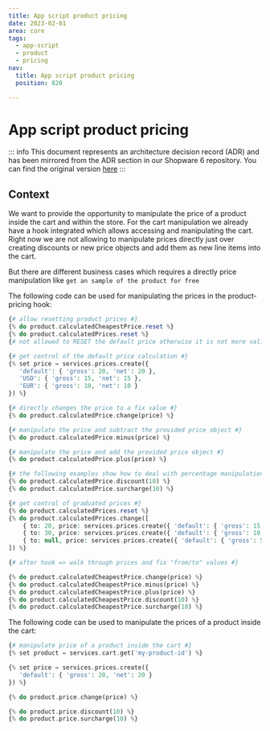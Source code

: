```yaml
---
title: App script product pricing
date: 2023-02-01
area: core
tags:
  - app-script
  - product
  - pricing
nav:
  title: App script product pricing
  position: 820

---
```


# App script product pricing

::: info
This document represents an architecture decision record (ADR) and has been mirrored from the ADR section in our Shopware 6 repository.
You can find the original version [here](https://github.com/shopware/platform/blob/trunk/adr/2023-02-01-app-script-product-pricing.md)
:::

## Context
We want to provide the opportunity to manipulate the price of a product inside the cart and within the store.
For the cart manipulation we already have a hook integrated which allows accessing and manipulating the cart.
Right now we are not allowing to manipulate prices directly just over creating discounts or new price objects and add them as new line items into the cart.

But there are different business cases which requires a directly price manipulation like `get an sample of the product for free`

The following code can be used for manipulating the prices in the product-pricing hook:

```php
{# allow resetting product prices #}
{% do product.calculatedCheapestPrice.reset %}
{% do product.calculatedPrices.reset %}
{# not allowed to RESET the default price otherwise it is not more valid

{# get control of the default price calculation #}
{% set price = services.prices.create({
   'default': { 'gross': 20, 'net': 20 },
   'USD': { 'gross': 15, 'net': 15 },
   'EUR': { 'gross': 10, 'net': 10 }
}) %}

{# directly changes the price to a fix value #}
{% do product.calculatedPrice.change(price) %}

{# manipulate the price and subtract the provided price object #}
{% do product.calculatedPrice.minus(price) %}

{# manipulate the price and add the provided price object #}
{% do product.calculatedPrice.plus(price) %}

{# the following examples show how to deal with percentage manipulation #}
{% do product.calculatedPrice.discount(10) %}
{% do product.calculatedPrice.surcharge(10) %}

{# get control of graduated prices #}
{% do product.calculatedPrices.reset %}
{% do product.calculatedPrices.change([
    { to: 20, price: services.prices.create({ 'default': { 'gross': 15, 'net': 15} }) },
    { to: 30, price: services.prices.create({ 'default': { 'gross': 10, 'net': 10} }) },
    { to: null, price: services.prices.create({ 'default': { 'gross': 5, 'net': 5} }) },
]) %}

{# after hook => walk through prices and fix "from/to" values #}

{% do product.calculatedCheapestPrice.change(price) %}
{% do product.calculatedCheapestPrice.minus(price) %}
{% do product.calculatedCheapestPrice.plus(price) %}
{% do product.calculatedCheapestPrice.discount(10) %}
{% do product.calculatedCheapestPrice.surcharge(10) %}
```

The following code can be used to manipulate the prices of a product inside the cart:

```php
{# manipulate price of a product inside the cart #}
{% set product = services.cart.get('my-product-id') %}

{% set price = services.prices.create({
   'default': { 'gross': 20, 'net': 20 }
}) %}

{% do product.price.change(price) %}

{% do product.price.discount(10) %}
{% do product.price.surcharge(10) %}
```
